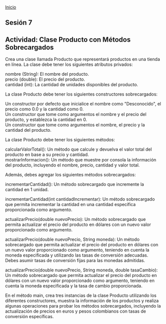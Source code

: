 <!-- No borrar o modificar -->
[Inicio](./index.md)

## Sesión 7 


<!-- Su documentación aquí -->

## Actividad: Clase Producto con Métodos Sobrecargados

Crea una clase llamada Producto que representará productos en una tienda en línea. La clase debe tener los siguientes atributos privados:

nombre (String): El nombre del producto.<br>
precio (double): El precio del producto.<br>
cantidad (int): La cantidad de unidades disponibles del producto.<br>

La clase Producto debe tener los siguientes constructores sobrecargados:

Un constructor por defecto que inicialice el nombre como "Desconocido", el precio como 0.0 y la cantidad como 0.<br>
Un constructor que tome como argumentos el nombre y el precio del producto, y establezca la cantidad en 0.<br>
Un constructor que tome como argumentos el nombre, el precio y la cantidad del producto.<br>

La clase Producto debe tener los siguientes métodos:

calcularValorTotal(): Un método que calcule y devuelva el valor total del producto en base a su precio y cantidad.<br>
mostrarInformacion(): Un método que muestre por consola la información del producto, incluyendo el nombre, precio, cantidad y valor total.<br>

Además, debes agregar los siguientes métodos sobrecargados:

incrementarCantidad(): Un método sobrecargado que incremente la cantidad en 1 unidad.<br>

incrementarCantidad(int cantidadIncrementar): Un método sobrecargado que permita incrementar la cantidad en una cantidad específica proporcionada como argumento.<br>

actualizarPrecio(double nuevoPrecio): Un método sobrecargado que permita actualizar el precio del producto en dólares con un nuevo valor proporcionado como argumento.<br>

actualizarPrecio(double nuevoPrecio, String moneda): Un método sobrecargado que permita actualizar el precio del producto en dólares con un nuevo valor proporcionado como argumento, teniendo en cuenta la moneda especificada y utilizando las tasas de conversión adecuadas. Debes asumir tasas de conversión fijas para las monedas admitidas.<br>

actualizarPrecio(double nuevoPrecio, String moneda, double tasaCambio): Un método sobrecargado que permita actualizar el precio del producto en dólares con un nuevo valor proporcionado como argumento, teniendo en cuenta la moneda especificada y la tasa de cambio proporcionada.<br>

En el método main, crea tres instancias de la clase Producto utilizando los diferentes constructores, muestra la información de los productos y realiza algunas operaciones para probar los métodos sobrecargados, incluyendo la actualización de precios en euros y pesos colombianos con tasas de conversión específicas.